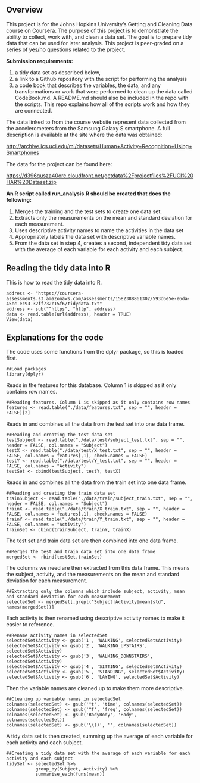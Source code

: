 Overview
--------

This project is for the Johns Hopkins University’s Getting and Cleaning
Data course on Coursera. The purpose of this project is to demonstrate
the ability to collect, work with, and clean a data set. The goal is to
prepare tidy data that can be used for later analysis. This project is
peer-graded on a series of yes/no questions related to the project.

**Submission requirements:**

1.  a tidy data set as described below,
2.  a link to a Github repository with the script for performing the
    analysis
3.  a code book that describes the variables, the data, and any
    transformations or work that were performed to clean up the data
    called CodeBook.md. A README.md should also be included in the repo
    with the scripts. This repo explains how all of the scripts work and
    how they are connected.

The data linked to from the course website represent data collected from
the accelerometers from the Samsung Galaxy S smartphone. A full
description is available at the site where the data was obtained:

<a href="http://archive.ics.uci.edu/ml/datasets/Human+Activity+Recognition+Using+Smartphones" class="uri">http://archive.ics.uci.edu/ml/datasets/Human+Activity+Recognition+Using+Smartphones</a>

The data for the project can be found here:

<a href="https://d396qusza40orc.cloudfront.net/getdata%2Fprojectfiles%2FUCI%20HAR%20Dataset.zip" class="uri">https://d396qusza40orc.cloudfront.net/getdata%2Fprojectfiles%2FUCI%20HAR%20Dataset.zip</a>

**An R script called run\_analysis.R should be created that does the
following:**

1.  Merges the training and the test sets to create one data set.
2.  Extracts only the measurements on the mean and standard deviation
    for each measurement.
3.  Uses descriptive activity names to name the activities in the data
    set
4.  Appropriately labels the data set with descriptive variable names.
5.  From the data set in step 4, creates a second, independent tidy data
    set with the average of each variable for each activity and each
    subject.

Reading the tidy data into R
----------------------------

This is how to read the tidy data into R.

    address <- "https://coursera-assessments.s3.amazonaws.com/assessments/1582388861302/593d6e5e-e6da-45cc-ec93-32ff732c15f6/tidydata.txt"
    address <- sub("^https", "http", address)
    data <- read.table(url(address), header = TRUE)
    View(data)

Explanations for the code
-------------------------

The code uses some functions from the dplyr package, so this is loaded
first.

    ##Load packages
    library(dplyr)

Reads in the features for this database. Column 1 is skipped as it only
contains row names.

    ##Reading features. Column 1 is skipped as it only contains row names
    features <- read.table("./data/features.txt", sep = "", header = FALSE)[2]

Reads in and combines all the data from the test set into one data
frame.

    ##Reading and creating the test data set
    testSubject <- read.table("./data/test/subject_test.txt", sep = "", header = FALSE, col.names = "Subject")
    testX <- read.table("./data/test/X_test.txt", sep = "", header = FALSE, col.names = features[,1], check.names = FALSE)
    testY <- read.table("./data/test/Y_test.txt", sep = "", header = FALSE, col.names = "Activity")
    testSet <- cbind(testSubject, testY, testX)

Reads in and combines all the data from the train set into one data
frame.

    ##Reading and creating the train data set
    trainSubject <- read.table("./data/train/subject_train.txt", sep = "", header = FALSE, col.names = "Subject")
    trainX <- read.table("./data/train/X_train.txt", sep = "", header = FALSE, col.names = features[,1], check.names = FALSE)
    trainY <- read.table("./data/train/Y_train.txt", sep = "", header = FALSE, col.names = "Activity")
    trainSet <- cbind(trainSubject, trainY, trainX)

The test set and train data set are then combined into one data frame.

    ##Merges the test and train data set into one data frame
    mergedSet <- rbind(testSet,trainSet)

The columns we need are then extracted from this data frame. This means
the subject, activity, and the measurements on the mean and standard
deviation for each measurement.

    ##Extracting only the columns which include subject, activity, mean and standard deviation for each measurement
    selectedSet <- mergedSet[,grepl("Subject|Activity|mean|std", names(mergedSet))]

Each activity is then renamed using descriptive activity names to make
it easier to reference.

    ##Rename activity names in selectedSet
    selectedSet$Activity <- gsub('1', 'WALKING', selectedSet$Activity)
    selectedSet$Activity <- gsub('2', 'WALKING_UPSTAIRS', selectedSet$Activity)
    selectedSet$Activity <- gsub('3', 'WALKING_DOWNSTAIRS', selectedSet$Activity)
    selectedSet$Activity <- gsub('4', 'SITTING', selectedSet$Activity)
    selectedSet$Activity <- gsub('5', 'STANDING', selectedSet$Activity)
    selectedSet$Activity <- gsub('6', 'LAYING', selectedSet$Activity)

Then the variable names are cleaned up to make them more descriptive.

    ##Cleaning up variable names in selectedSet
    colnames(selectedSet) <- gsub('^t', 'time', colnames(selectedSet))
    colnames(selectedSet) <- gsub('^f', 'freq', colnames(selectedSet))
    colnames(selectedSet) <- gsub('BodyBody', 'Body', colnames(selectedSet))
    colnames(selectedSet) <- gsub('\\()', '', colnames(selectedSet))

A tidy data set is then created, summing up the average of each variable
for each activity and each subject.

    ##Creating a tidy data set with the average of each variable for each activity and each subject
    tidySet <- selectedSet %>%
               group_by(Subject, Activity) %>%
               summarise_each(funs(mean))
